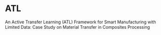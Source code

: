 # ATL
An Active Transfer Learning (ATL) Framework for Smart Manufacturing with Limited Data: Case Study on Material Transfer in Composites Processing
